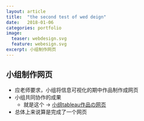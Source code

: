 ```yaml
---
layout: article
title:  "the second test of wed deign"
date:   2018-01-06
categories: portfolio
image:
  teaser: webdesign.svg
  feature: webesign.svg
excerpt: 小组制作网页
---
```


## 小组制作网页

- 应老师要求，小组将信息可视化的期中作品制作成网页
- 小组共同协作的成果
    - 就是这个 → [小组tableau作品の网页](https://luo00789.github.io/infovis/tableau/tab.html)
- 总体上来说算是完成了一个网页

